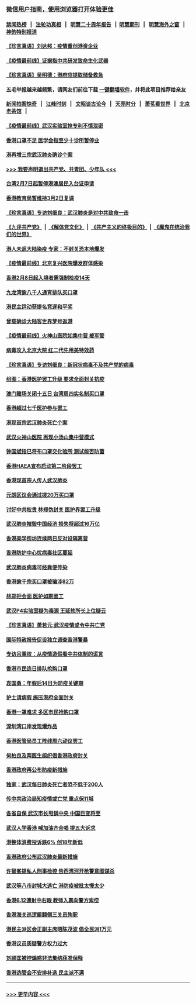 ### [微信用户指南，使用浏览器打开体验更佳](https://github.com/gfw-breaker/banned-news1/blob/master/indexes/wechat-guide.md?t=0)
#### [禁闻热榜](热点新闻.md?t=0)  &nbsp;&nbsp;|&nbsp;&nbsp; [法轮功真相](https://github.com/gfw-breaker/truth/blob/master/README.md?t=0) &nbsp;&nbsp;|&nbsp;&nbsp; [明慧二十周年报告](https://github.com/gfw-breaker/mh-reports/blob/master/README.md?t=0) &nbsp;&nbsp;|&nbsp;&nbsp;[明慧期刊](https://github.com/gfw-breaker/mh-qikan) &nbsp;&nbsp;|&nbsp;&nbsp; [明慧海外之窗](https://github.com/gfw-breaker/mh-news/blob/master/README.md?t=0) &nbsp;&nbsp;|&nbsp;&nbsp; [神韵特别报道](https://github.com/gfw-breaker/mh-news/blob/master/shenyun.md?t=0)
#### [【珍言真语】刘达邦：疫情重创港资企业](../pages/nsc415/n11854274.md?t=02090755) 
#### [【疫情最前线】证据指中共研发致命生化武器](../pages/nsc415/n11853087.md?t=02090755) 
#### [【珍言真语】吴明德：港府应提取储备救急](../pages/nsc415/n11852734.md?t=02090755) 
#### 五毛举报越来越频繁，请网友们前往下载 [一键翻墙软件](https://github.com/gfw-breaker/ssr-accounts)，并将此项目推荐给亲友
#### [新闻拍案惊奇](https://github.com/gfw-breaker/banned-news1/blob/master/pages/link4.md) &nbsp;&nbsp;|&nbsp;&nbsp; [江峰时刻](https://github.com/gfw-breaker/banned-news1/blob/master/pages/link4.md) &nbsp;&nbsp;|&nbsp;&nbsp; [文昭谈古论今](https://github.com/gfw-breaker/banned-news1/blob/master/pages/link4.md) &nbsp;&nbsp;|&nbsp;&nbsp; [天亮时分](https://github.com/gfw-breaker/banned-news1/blob/master/pages/link4.md) &nbsp;&nbsp;|&nbsp;&nbsp; [萧茗看世界](https://github.com/gfw-breaker/banned-news1/blob/master/pages/link4.md) &nbsp;&nbsp;|&nbsp;&nbsp; [北京老茶馆](https://github.com/gfw-breaker/banned-news1/blob/master/pages/link4.md) &nbsp;&nbsp;|&nbsp;&nbsp; 
#### [【疫情最前线】武汉实验室抢专利不慎泄密](../pages/nsc415/n11850310.md?t=02090755) 
#### [香港口罩不足 医学会指至少十诊所暂停业](../pages/nsc415/n11850301.md?t=02090755) 
#### [港再增三宗武汉肺炎确诊个案](../pages/nsc415/n11850328.md?t=02090755) 
#### [>>> 我要声明退出共产党、共青团、少年队 <<<](https://github.com/begood0513/goodnews/blob/master/quit/letter.md) 
#### [台湾2月7日起暂停港澳居民入台证申请](../pages/nsc415/n11850304.md?t=02090755) 
#### [香港教育局暂维持3月2日复课](../pages/nsc415/n11850260.md?t=02090755) 
#### [【珍言真语】专访刘细良：武汉肺炎是对中共致命一击](../pages/nsc415/n11849934.md?t=02090755) 
#### [《九评共产党》](https://github.com/begood0513/9ping.md/blob/master/README.md) &nbsp;|&nbsp; [《解体党文化》](../../../../jtdwh.md/blob/master/README.md)  &nbsp;|&nbsp; [《共产主义的终极目的》](../../../../gczydzjmd.md/blob/master/README.md) &nbsp;|&nbsp; [《魔鬼在统治我们的世界》](../../../../mgztzwmdsj.md/blob/master/README.md) 
#### [港人未返大陆染疫 专家：不封关恐本地爆发](../pages/nsc415/n11848021.md?t=02090755) 
#### [【疫情最前线】北京复兴医院爆发群体感染](../pages/nsc415/n11847626.md?t=02090755) 
#### [香港2月8日起入境者需强制检疫14天](../pages/nsc415/n11847658.md?t=02090755) 
#### [九龙湾逾八千人通宵排队买口罩](../pages/nsc415/n11847647.md?t=02090755) 
#### [港民主运动获提名竞逐和平奖](../pages/nsc415/n11847633.md?t=02090755) 
#### [曾载确诊大陆客世界梦号返港](../pages/nsc415/n11847608.md?t=02090755) 
#### [【疫情最前线】火神山医院如集中营 被军管](../pages/nsc415/n11847524.md?t=02090755) 
#### [病毒攻入北京大院 红二代先用美特效药](../pages/nsc415/n11847427.md?t=02090755) 
#### [【珍言真语】专访刘细良：新冠状病毒不及共产党的病毒](../pages/nsc415/n11847164.md?t=02090755) 
#### [组图：香港医护罢工升级 要求全面封关抗疫](../pages/nsc415/n11844107.md?t=02090755) 
#### [澳门赌场关闭十五日 台湾周四实名制买口罩](../pages/nsc415/n11845083.md?t=02090755) 
#### [香港超过七千医护参与罢工](../pages/nsc415/n11845051.md?t=02090755) 
#### [港现首宗武汉肺炎死亡个案](../pages/nsc415/n11844998.md?t=02090755) 
#### [武汉火神山医院 再现小汤山集中营模式](../pages/nsc415/n11844763.md?t=02090755) 
#### [钟国斌指已将布口罩交化验所 测试能否防菌](../pages/nsc415/n11842783.md?t=02090755) 
#### [香港HAEA宣布启动第二阶段罢工](../pages/nsc415/n11842723.md?t=02090755) 
#### [香港现首宗人传人武汉肺炎](../pages/nsc415/n11842766.md?t=02090755) 
#### [元朗区议会通过拨20万买口罩](../pages/nsc415/n11842754.md?t=02090755) 
#### [讨好中共权贵 林郑伪封关 医护界罢工升级](../pages/nsc415/n11842359.md?t=02090755) 
#### [武汉肺炎摧毁中国经济 损失将超过16万亿](../pages/nsc415/n11839723.md?t=02090755) 
#### [香港美孚街坊连续两日反对设隔离营](../pages/nsc415/n11839962.md?t=02090755) 
#### [香港防护中心忧病毒社区蔓延](../pages/nsc415/n11839933.md?t=02090755) 
#### [武汉肺炎病毒可经粪便传染](../pages/nsc415/n11839939.md?t=02090755) 
#### [香港逾千宗买口罩被骗涉82万](../pages/nsc415/n11839914.md?t=02090755) 
#### [林郑拒会面 医护如期罢工](../pages/nsc415/n11839892.md?t=02090755) 
#### [武汉P4实验室疑为毒源 王延轶所长上位疑云](../pages/nsc415/n11835543.md?t=02090755) 
#### [【珍言真语】萧若元:武汉疫情或令中共亡党](../pages/nsc415/n11829394.md?t=02090755) 
#### [国际特赦报告促设独立调查香港警暴](../pages/nsc415/n11833845.md?t=02090755) 
#### [专访吕秉权：从疫情造假看中共体制的谎言](../pages/nsc415/n11833813.md?t=02090755) 
#### [香港市民连日排队抢购口罩](../pages/nsc415/n11833794.md?t=02090755) 
#### [袁国勇：年假后14日为防疫关键期](../pages/nsc415/n11831088.md?t=02090755) 
#### [护士请病假 施压港府全面封关](../pages/nsc415/n11831030.md?t=02090755) 
#### [香港一罩难求 多区市民抢购口罩](../pages/nsc415/n11831002.md?t=02090755) 
#### [深圳湾口岸发现爆炸品](../pages/nsc415/n11828802.md?t=02090755) 
#### [香港医管局员工阵线周六动议罢工](../pages/nsc415/n11828762.md?t=02090755) 
#### [何柏良及两医生组织倡香港政府封关](../pages/nsc415/n11828749.md?t=02090755) 
#### [香港政府再公布防疫新措施](../pages/nsc415/n11828716.md?t=02090755) 
#### [独家：武汉每日肺炎死亡者恐不低于200人](../pages/nsc415/n11828240.md?t=02090755) 
#### [传中共政治局知疫情或亡党 重点保11城](../pages/nsc415/n11828145.md?t=02090755) 
#### [各省自保 武汉市长甩锅中央 中国巨变将至](../pages/nsc415/n11828021.md?t=02090755) 
#### [武汉人学香港 喊加油齐合唱 提五大诉求](../pages/nsc415/n11827046.md?t=02090755) 
#### [港整体消费投诉跌6% 创18年新低](../pages/nsc415/n11817280.md?t=02090755) 
#### [香港政府公布武汉肺炎最新措施](../pages/nsc415/n11817152.md?t=02090755) 
#### [许智峯提私人刑事检控 告西湾河开枪警意图谋杀](../pages/nsc415/n11817132.md?t=02090755) 
#### [武汉等八市封城大逃亡 港防疫被批太慢太少](../pages/nsc415/n11817058.md?t=02090755) 
#### [香港6.12遭射中右眼 教师入禀向警方索偿](../pages/nsc415/n11814678.md?t=02090755) 
#### [香港海关巡逻艇翻侧三关员殉职](../pages/nsc415/n11814604.md?t=02090755) 
#### [港民主派区会正副主席晤陈茂波 倡全民派1万元](../pages/nsc415/n11814582.md?t=02090755) 
#### [香港议员质疑警方权力过大](../pages/nsc415/n11814560.md?t=02090755) 
#### [刘颕匡被控煽惑非法集结获准保释](../pages/nsc415/n11811727.md?t=02090755) 
#### [香港选管会不安排补选 民主派不满](../pages/nsc415/n11811691.md?t=02090755) 

----
#### [ >>> 更早内容 <<< ](../indexes/nsc415-earlier.md)
